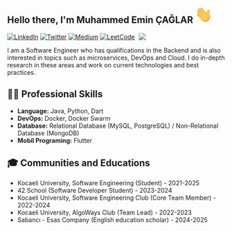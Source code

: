 <h2>Hello there, I'm Muhammed Emin ÇAĞLAR <img src="https://raw.githubusercontent.com/ABSphreak/ABSphreak/master/gifs/Hi.gif" height="40px", width="40px"></h2>

<img align="right" src="https://media2.giphy.com/media/v1.Y2lkPTc5MGI3NjExMGQ5NDkzb3E0eWdmZzcwaW5iM3E4Y3M2aDc4cHZpbW5ieThubjhyYiZlcD12MV9pbnRlcm5hbF9naWZfYnlfaWQmY3Q9Zw/qgQUggAC3Pfv687qPC/giphy.webp" width='200'/> 

[ ![LinkedIn](https://img.shields.io/badge/LinkedIn-4682B4?style=for-the-badge&logo=linkedin&logoColor=white)](https://www.linkedin.com/in/caglaar/) 
[ ![Twitter](https://img.shields.io/badge/Twitter-1E90FF?style=for-the-badge&logo=twitter&logoColor=white)](https://x.com/Caglaar_) 
[![Medium](https://img.shields.io/badge/Medium-555555?style=for-the-badge&logo=medium&logoColor=white)](https://medium.com/@Caglaar)
[![LeetCode](https://img.shields.io/badge/LeetCode-black?style=for-the-badge&logo=leetcode&logoColor=%23FFA116)](https://leetcode.com/u/Caglaar/)

I am a Software Engineer who has qualifications in the Backend and is also interested in topics such as microservices, DevOps and Cloud. I do in-depth research in these areas and work on current technologies and best practices.


## 👨‍💻 Professional Skills

-  **Language:**  Java, Python, Dart
-  **DevOps:**  Docker, Docker Swarm
-  **Database:** Relational Database (MySQL, PostgreSQL) / Non-Relational Database (MongoDB)
-  **Mobil Programing:**  Flutter


## 🎓 Communities and Educations

- Kocaeli University, Software Engineering (Student) - 2021-2025
- 42 School (Software Developer Student) - 2023-2024
- Kocaeli University, Software Engineering Club (Core Team Member) - 2022-2024
- Kocaeli University, AlgoWays Club (Team Lead) - 2022-2023
- Sabancı - Esas Company (English education scholar) - 2024-2025





